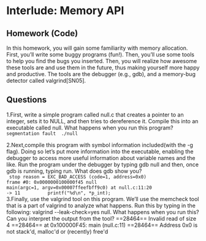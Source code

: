 Interlude: Memory API
========
Homework (Code)
---------
In this homework, you will gain some familiarity with memory allocation. First, you’ll write some buggy programs (fun!). Then, you’ll use some tools to help you find the bugs you inserted. Then, you will realize how awesome these tools are and use them in the future, thus making yourself more happy and productive. The tools are the debugger (e.g., gdb), and a memory-bug detector called valgrind[SN05].

Questions
----------
1.First, write a simple program called null.c that creates a pointer to an integer, sets it to NULL, and then tries to dereference it. Compile this into an executable called null. What happens when you run this program?\
`segmentation fault  ./null`

2.Next,compile this program with symbol information included(with the -g flag). Doing so let’s put more information into the executable, enabling the debugger to access more useful information about variable names and the like. Run the program under the debugger by typing gdb null and then, once gdb is running, typing run. What does gdb show you?\
  ` stop reason = EXC_BAD_ACCESS (code=1, address=0x0)`\
    `frame #0: 0x0000000100000f45 null`\
    `main(argc=1, argv=0x00007ffeefbff9c0) at null.c:11:20`\
    `-> 11  	    printf("%d\n", *p_int);`\
3.Finally, use the valgrind tool on this program. We’ll use the memcheck tool that is a part of valgrind to analyze what happens. Run this by typing in the following: valgrind --leak-check=yes null. What happens when you run this? Can you interpret the output from the tool?
    ==28464== Invalid read of size 4
    ==28464==    at 0x100000F45: main (null.c:11)
    ==28464==  Address 0x0 is not stack'd, malloc'd or (recently) free'd
